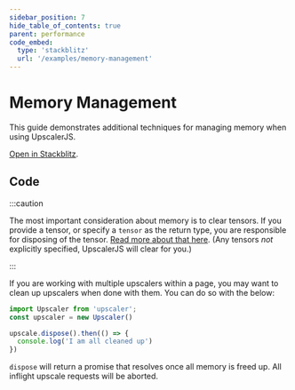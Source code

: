```yaml
---
sidebar_position: 7
hide_table_of_contents: true
parent: performance
code_embed:
  type: 'stackblitz'
  url: '/examples/memory-management'
---
```


# Memory Management

This guide demonstrates additional techniques for managing memory when using UpscalerJS.

<a href="https://stackblitz.com/github/thekevinscott/upscalerjs/tree/main/examples/memory-management?file=index.js&title=UpscalerJS: Memory Management">Open in Stackblitz</a>.

## Code

:::caution

The most important consideration about memory is to clear tensors. If you provide a tensor, or specify a `tensor` as the return type, you are responsible for disposing of the tensor. [Read more about that here](../tensors/). (Any tensors _not_ explicitly specified, UpscalerJS will clear for you.)

:::

If you are working with multiple upscalers within a page, you may want to clean up upscalers when done with them. You can do so with the below:

```javascript
import Upscaler from 'upscaler';
const upscaler = new Upscaler()

upscale.dispose().then(() => {
  console.log('I am all cleaned up')
})
```

`dispose` will return a promise that resolves once all memory is freed up. All inflight upscale requests will be aborted.
